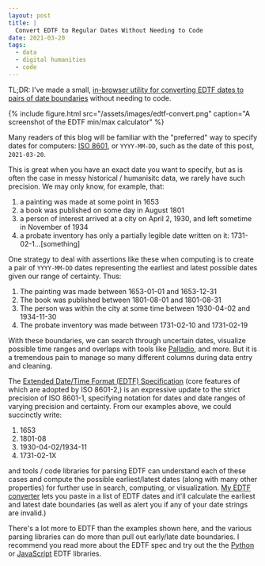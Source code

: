 ```yaml
---
layout: post
title: |
  Convert EDTF to Regular Dates Without Needing to Code
date: 2021-03-20
tags:
  - data
  - digital humanities
  - code
---
```


TL;DR: I've made a small, [in-browser utility for converting EDTF dates to pairs of date boundaries][edtfconverter] without needing to code.

[edtfconverter]: /pages/edtf.html

{% include figure.html src="/assets/images/edtf-convert.png" caption="A screenshot of the EDTF min/max calculator" %}

Many readers of this blog will be familiar with the "preferred" way to specify dates for computers: [ISO 8601](https://en.wikipedia.org/wiki/ISO_8601), or `YYYY-MM-DD`, such as the date of this post, `2021-03-20`.

This is great when you have an exact date you want to specify, but as is often the case in messy historical / humanisitc data, we rarely have such precision. We may only know, for example, that:

1. a painting was made at some point in 1653
2. a book was published on some day in August 1801
3. a person of interest arrived at a city on April 2, 1930, and left sometime in November of 1934
4. a probate inventory has only a partially legible date written on it: 1731-02-1...\[something\]

One strategy to deal with assertions like these when computing is to create a pair of `YYYY-MM-DD` dates representing the earliest and latest possible dates given our range of certainty. Thus:

1. The painting was made between 1653-01-01 and 1653-12-31
2. The book was published between 1801-08-01 and 1801-08-31
3. The person was within the city at some time between 1930-04-02 and 1934-11-30
4. The probate inventory was made between 1731-02-10 and 1731-02-19

With these boundaries, we can search through uncertain dates, visualize possible time ranges and overlaps with tools like [Palladio](https://matthewlincoln.net/mapping-knoedler-palladio/), and more. But it is a tremendous pain to manage so many different columns during data entry and cleaning.

The [Extended Date/Time Format (EDTF) Specification](https://www.loc.gov/standards/datetime/) (core features of which are adopted by ISO 8601-2,) is an expressive update to the strict precision of ISO 8601-1, specifying notation for dates and date ranges of varying precision and certainty. From our examples above, we could succinctly write:

1. 1653
2. 1801-08
3. 1930-04-02/1934-11
4. 1731-02-1X

and tools / code libraries for parsing EDTF can understand each of these cases and compute the possible earliest/latest dates (along with many other properties) for further use in search, computing, or visualization.
[My EDTF converter][edtfconverter] lets you paste in a list of EDTF dates and it'll calculate the earliest and latest date boundaries (as well as alert you if any of your date strings are invalid.)

There's a lot more to EDTF than the examples shown here, and the various parsing libraries can do more than pull out early/late date boundaries. I recommend you read more about the EDTF spec and try out the the [Python](https://github.com/ixc/python-edtf) or [JavaScript](https://github.com/inukshuk/edtf.js) EDTF libraries.
